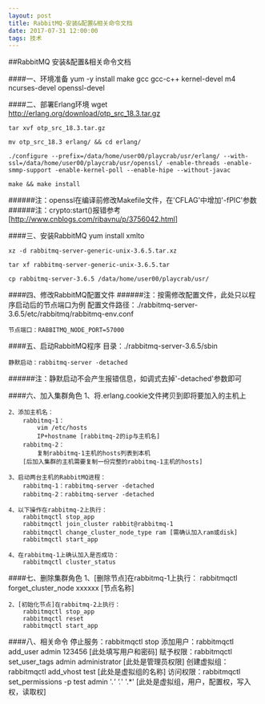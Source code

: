 ```yaml
---
layout: post
title: RabbitMQ-安装&配置&相关命令文档
date: 2017-07-31 12:00:00
tags: 技术
---
```

##RabbitMQ 安装&配置&相关命令文档

####一、环境准备
	yum -y install make gcc gcc-c++ kernel-devel m4 ncurses-devel openssl-devel

####二、部署Erlang环境
	wget http://erlang.org/download/otp_src_18.3.tar.gz
	
	tar xvf otp_src_18.3.tar.gz
	
	mv otp_src_18.3 erlang/ && cd erlang/
	
	./configure --prefix=/data/home/user00/playcrab/usr/erlang/ --with-ssl=/data/home/user00/playcrab/usr/openssl/ -enable-threads -enable-smmp-support -enable-kernel-poll --enable-hipe --without-javac
	
	make && make install

######注：openssl在编译前修改Makefile文件，在'CFLAG'中增加'-fPIC'参数
######注：crypto:start()报错参考[http://www.cnblogs.com/ribavnu/p/3756042.html]

####三、安装RabbitMQ
	yum install xmlto
	
	xz -d rabbitmq-server-generic-unix-3.6.5.tar.xz
	
	tar xf rabbitmq-server-generic-unix-3.6.5.tar
	
	cp rabbitmq-server-3.6.5 /data/home/user00/playcrab/usr/
	

####四、修改RabbitMQ配置文件
######注：按需修改配置文件，此处只以程序启动后的节点端口为例
	配置文件路径：./rabbitmq-server-3.6.5/etc/rabbitmq/rabbitmq-env.conf
	
	节点端口：RABBITMQ_NODE_PORT=57000
	
####五、启动RabbitMQ程序
	目录：./rabbitmq-server-3.6.5/sbin
	
	静默启动：rabbitmq-server -detached
######注：静默启动不会产生报错信息，如调式去掉'-detached'参数即可

####六、加入集群角色
	1、将.erlang.cookie文件拷贝到即将要加入的主机上
	
	2、添加主机名：
		rabbitmq-1：
			vim /etc/hosts
			IP+hostname [rabbitmq-2的ip与主机名]
		rabbitmq-2：
			复制rabbitmq-1主机的hosts列表到本机
		[后加入集群的主机需要复制一份完整的rabbitmq-1主机的hosts]
	
	3、启动两台主机的RabbitMQ进程：
		rabbitmq-1：rabbitmq-server -detached
		rabbitmq-2：rabbitmq-server -detached
		
	4、以下操作在rabbitmq-2上执行：
		rabbitmqctl stop_app
		rabbitmqctl join_cluster rabbit@rabbitmq-1
		rabbitmqctl change_cluster_node_type ram [需确认加入ram或disk]
		rabbitmqctl start_app

	4、在rabbitmq-1上确认加入是否成功：
		rabbitmqctl cluster_status

####七、删除集群角色
	1、[删除节点]在rabbitmq-1上执行：
		rabbitmqctl forget_cluster_node xxxxxx [节点名称]

	2、[初始化节点]在rabbitmq-2上执行：
		rabbitmqctl stop_app
		rabbitmqctl reset
		rabbitmqctl start_app

####八、相关命令
	停止服务：rabbitmqctl stop
	添加用户：rabbitmqctl add_user admin 123456 [此处填写用户和密码]
	赋予权限：rabbitmqctl set_user_tags admin administrator [此处是管理员权限]
	创建虚拟组：rabbitmqctl add_vhost test [此处是虚拟组的名称]
	访问权限：rabbitmqctl set_permissions -p test admin '.*' '.*' '.*' [此处是虚拟组，用户，配置权，写入权，读取权]